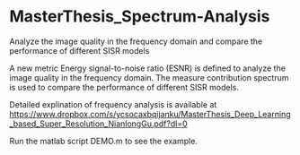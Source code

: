 # MasterThesis_Spectrum-Analysis
Analyze the image quality in the frequency domain and compare the performance of different SISR models

A new metric Energy signal-to-noise ratio (ESNR) is defined to analyze the image quality in the frequency domain. The measure contribution spectrum is used to compare the performance of different SISR models.

Detailed explination of frequency analysis is available at https://www.dropbox.com/s/ycsocaxbqijanku/MasterThesis_Deep_Learning_based_Super_Resolution_NianlongGu.pdf?dl=0


Run the matlab script DEMO.m to see the example.
